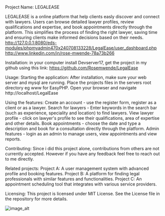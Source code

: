﻿Project Name: LEGALEASE

LEGALEASE is a online platform that help clients easly discover and connect with lawyers. Users can browse detailed lawyer profiles, review qualifications and expertise, and book appointments directly through the platform. This simplifies the process of finding the right lawyer, saving time and ensuring clients make informed decisions based on their needs.
http://127.0.0.1:8080/eds-modules/phpmyadmin470x240708133228/LegalEase/user_dashboard.php
http://www.linkedin.com/in/rose-mwende-78a73b266

Installation:
in your computer install Devserver17, get the project in my github using this link: https://github.com/Rosemwende/LegalEase

Usage:
Starting the application:
    After installation, make sure your web server and mysql are running.
    Place the projects files in the servers root directory eg www for EasyPHP.
    Open your browser and navigate http://localhost/LegalEase

Using the features:
    Create an account - use the register form, register as a client or as a lawyer.
    Search for lawyers - Enter keywords in the search bar (such as experience, speciality and location) to find lawyers.
    View lawyer profile - click on lawyer's profile to see their qualifications, area of expertise and other details.
    Book appointments - choose the date and type a description and book for a consultation directly through the platform.
    Admin features - login as an admin to manage users, view appointments and view reports.

Contributing:
    Since i did this project alone, contributions from others are not currently accepted. However if you have any feedback feel free to reach out to me directly.

Related projects:
    Project A: A user management system with advanced profile and booking features.
    Project B: A platform for finding legal professionals with similar features and functionalities.
    Project C: An appointment scheduling tool that integrates with various service providers. 

Licensing:
    This project is licensed under MIT License. See the License file in the repository for more details.

![image_alt]()





